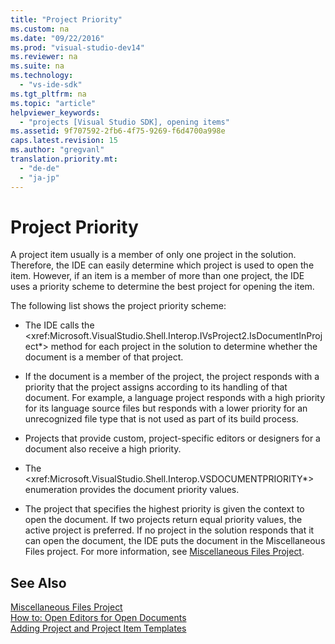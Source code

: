 ```yaml
---
title: "Project Priority"
ms.custom: na
ms.date: "09/22/2016"
ms.prod: "visual-studio-dev14"
ms.reviewer: na
ms.suite: na
ms.technology: 
  - "vs-ide-sdk"
ms.tgt_pltfrm: na
ms.topic: "article"
helpviewer_keywords: 
  - "projects [Visual Studio SDK], opening items"
ms.assetid: 9f707592-2fb6-4f75-9269-f6d4700a998e
caps.latest.revision: 15
ms.author: "gregvanl"
translation.priority.mt: 
  - "de-de"
  - "ja-jp"
---
```

# Project Priority
A project item usually is a member of only one project in the solution. Therefore, the IDE can easily determine which project is used to open the item. However, if an item is a member of more than one project, the IDE uses a priority scheme to determine the best project for opening the item.  
  
 The following list shows the project priority scheme:  
  
-   The IDE calls the \<xref:Microsoft.VisualStudio.Shell.Interop.IVsProject2.IsDocumentInProject*> method for each project in the solution to determine whether the document is a member of that project.  
  
-   If the document is a member of the project, the project responds with a priority that the project assigns according to its handling of that document. For example, a language project responds with a high priority for its language source files but responds with a lower priority for an unrecognized file type that is not used as part of its build process.  
  
-   Projects that provide custom, project-specific editors or designers for a document also receive a high priority.  
  
-   The \<xref:Microsoft.VisualStudio.Shell.Interop.VSDOCUMENTPRIORITY*> enumeration provides the document priority values.  
  
-   The project that specifies the highest priority is given the context to open the document. If two projects return equal priority values, the active project is preferred. If no project in the solution responds that it can open the document, the IDE puts the document in the Miscellaneous Files project. For more information, see [Miscellaneous Files Project](../vs140/miscellaneous-files-project.md).  
  
## See Also  
 [Miscellaneous Files Project](../vs140/miscellaneous-files-project.md)   
 [How to: Open Editors for Open Documents](../vs140/how-to--open-editors-for-open-documents.md)   
 [Adding Project and Project Item Templates](../vs140/adding-project-and-project-item-templates.md)